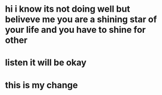 # hi i know its not doing well but beliveve me you are a shining star of your life and you have to shine for other 
# listen it will be okay 
# this is my change 